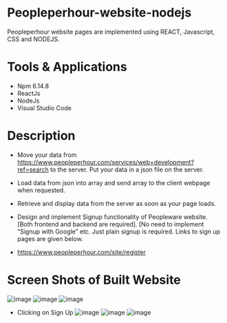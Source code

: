 # Peopleperhour-website-nodejs
Peopleperhour website pages are implemented using REACT, Javascript, CSS and NODEJS.

# Tools & Applications
- Npm 6.14.8
- ReactJs
- NodeJs
- Visual Studio Code

# Description
- Move your data from https://www.peopleperhour.com/services/web+development?ref=search to the server. Put your data in a json file on the server.
- Load data from json into array and send array to the client webpage when requested.
- Retrieve and display data from the server as soon as your page loads.
- Design and implement Signup functionality of Peopleware website. [Both frontend and backend are
required]. [No need to implement “Signup with Google” etc. Just plain signup is required. Links to sign up pages
are given below.

- https://www.peopleperhour.com/site/register

# Screen Shots of Built Website
![image](https://user-images.githubusercontent.com/85407775/121721135-59610800-cafd-11eb-8fa5-5a203062e1a1.png)
![image](https://user-images.githubusercontent.com/85407775/121721213-6f6ec880-cafd-11eb-9d1b-c8e922418b4e.png)
![image](https://user-images.githubusercontent.com/85407775/121721374-a04efd80-cafd-11eb-8ab1-aad1a8c2cf8a.png)

- Clicking on Sign Up
![image](https://user-images.githubusercontent.com/85407775/121721567-d5f3e680-cafd-11eb-9403-af39679d0e12.png)
![image](https://user-images.githubusercontent.com/85407775/121721724-fe7be080-cafd-11eb-8671-8262febe08ca.png)
![image](https://user-images.githubusercontent.com/85407775/121721945-40a52200-cafe-11eb-97c4-df9ef8351493.png)
